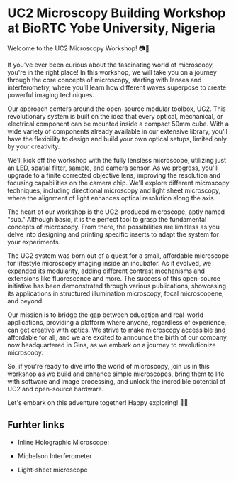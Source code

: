 # UC2 Microscopy Building Workshop at BioRTC Yobe University, Nigeria

Welcome to the UC2 Microscopy Workshop! 📷🔬

If you've ever been curious about the fascinating world of microscopy, you're in the right place! In this workshop, we will take you on a journey through the core concepts of microscopy, starting with lenses and interferometry, where you'll learn how different waves superpose to create powerful imaging techniques.

Our approach centers around the open-source modular toolbox, UC2. This revolutionary system is built on the idea that every optical, mechanical, or electrical component can be mounted inside a compact 50mm cube. With a wide variety of components already available in our extensive library, you'll have the flexibility to design and build your own optical setups, limited only by your creativity.

We'll kick off the workshop with the fully lensless microscope, utilizing just an LED, spatial filter, sample, and camera sensor. As we progress, you'll upgrade to a finite corrected objective lens, improving the resolution and focusing capabilities on the camera chip. We'll explore different microscopy techniques, including directional microscopy and light sheet microscopy, where the alignment of light enhances optical resolution along the axis.

The heart of our workshop is the UC2-produced microscope, aptly named "sub." Although basic, it is the perfect tool to grasp the fundamental concepts of microscopy. From there, the possibilities are limitless as you delve into designing and printing specific inserts to adapt the system for your experiments.

The UC2 system was born out of a quest for a small, affordable microscope for lifestyle microscopy imaging inside an incubator. As it evolved, we expanded its modularity, adding different contrast mechanisms and extensions like fluorescence and more. The success of this open-source initiative has been demonstrated through various publications, showcasing its applications in structured illumination microscopy, focal microscopene, and beyond.

Our mission is to bridge the gap between education and real-world applications, providing a platform where anyone, regardless of experience, can get creative with optics. We strive to make microscopy accessible and affordable for all, and we are excited to announce the birth of our company, now headquartered in Gina, as we embark on a journey to revolutionize microscopy.

So, if you're ready to dive into the world of microscopy, join us in this workshop as we build and enhance simple microscopes, bring them to life with software and image processing, and unlock the incredible potential of UC2 and open-source hardware.

Let's embark on this adventure together! Happy exploring! 🚀✨


## Furhter links

- Inline Holographic Microscope:

- Michelson Interferometer

- Light-sheet microscope
